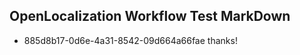 ## OpenLocalization Workflow Test MarkDown
* 885d8b17-0d6e-4a31-8542-09d664a66fae 
thanks!<!--HONumber=Mar16_HO2-->
